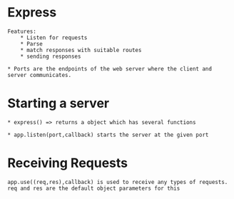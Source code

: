 # Express

    Features: 
        * Listen for requests
        * Parse
        * match responses with suitable routes
        * sending responses

    * Ports are the endpoints of the web server where the client and server communicates.

# Starting a server
    
    * express() => returns a object which has several functions

    * app.listen(port,callback) starts the server at the given port

# Receiving Requests

    app.use((req,res),callback) is used to receive any types of requests. req and res are the default object parameters for this
